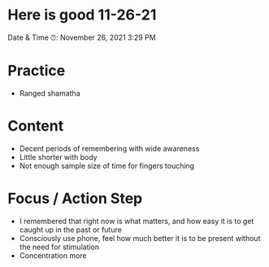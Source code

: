 # Here is good 11-26-21

Date & Time ⏰: November 26, 2021 3:29 PM

# Practice

- Ranged shamatha

# Content

- Decent periods of remembering with wide awareness
- Little shorter with body
- Not enough sample size of time for fingers touching

# Focus / Action Step

- I remembered that right now is what matters, and how easy it is to get caught up in the past or future
- Consciously use phone, feel how much better it is to be present without the need for stimulation
- Concentration more